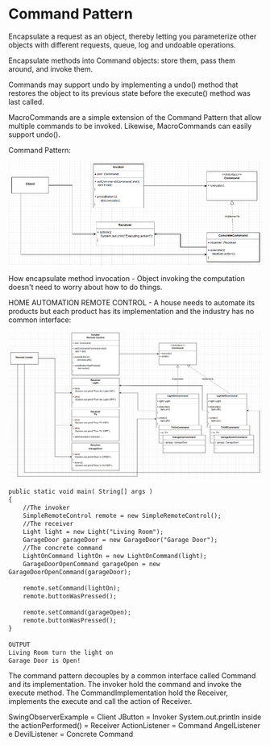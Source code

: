 # Command Pattern
Encapsulate a request as an object, thereby letting you parameterize other objects with different requests, queue, log and undoable operations.

Encapsulate methods into Command objects: store them, pass them around, and invoke them.

Commands may support undo by implementing a undo() method that restores the object to its previous state before the execute() method was last called.

MacroCommands are a simple extension of the Command Pattern that allow multiple commands to be invoked. Likewise, MacroCommands can easily support undo().

Command Pattern:

![img.png](src/image/img.png)

How encapsulate method invocation - Object invoking the computation doesn't need to worry about how to do things.

HOME AUTOMATION REMOTE CONTROL - A house needs to automate its products but each product has its implementation and the industry
has no common interface:

![img.png](src/image/img1.png)

```
public static void main( String[] args )
{
    //The invoker
    SimpleRemoteControl remote = new SimpleRemoteControl();
    //The receiver
    Light light = new Light("Living Room");
    GarageDoor garageDoor = new GarageDoor("Garage Door");
    //The concrete command
    LightOnCommand lightOn = new LightOnCommand(light);
    GarageDoorOpenCommand garageOpen = new GarageDoorOpenCommand(garageDoor);

    remote.setCommand(lightOn);
    remote.buttonWasPressed();

    remote.setCommand(garageOpen);
    remote.buttonWasPressed();
}

OUTPUT
Living Room turn the light on
Garage Door is Open!

```

The command pattern decouples by a common interface called Command and its implementation. 
The invoker hold the command and invoke the execute method. The CommandImplementation hold the Receiver, implements the execute and 
call the action of Receiver.

SwingObserverExample = Client
JButton = Invoker
System.out.println inside the actionPerformed() = Receiver
ActionListener = Command
AngelListener e DevilListener = Concrete Command